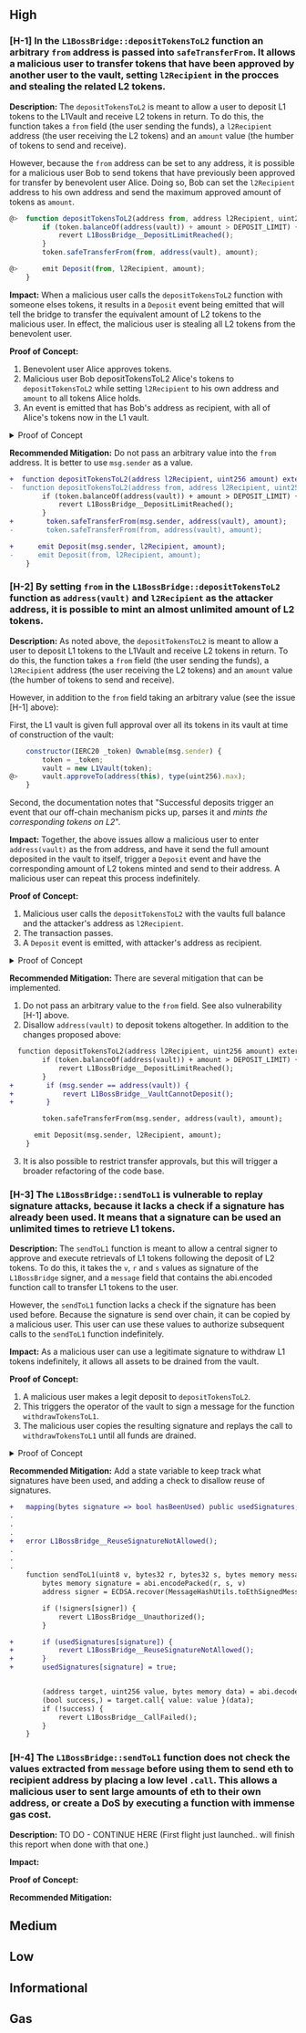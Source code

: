 ## High

### [H-1] In the `L1BossBridge::depositTokensToL2` function an arbitrary `from` address is passed into `safeTransferFrom`. It allows a malicious user to transfer tokens that have been approved by another user to the vault, setting `l2Recipient` in the procces and stealing the related L2 tokens.  

**Description:** The `depositTokensToL2` is meant to allow a user to deposit L1 tokens to the L1Vault and receive L2 tokens in return. To do this, the function takes a `from` field (the user sending the funds), a `l2Recipient` address (the user receiving the L2 tokens) and an `amount` value (the humber of tokens to send and receive). 

However, because the `from` address can be set to any address, it is possible for a malicious user Bob to send tokens that have previously been approved for transfer by benevolent user Alice. Doing so, Bob can set the `l2Recipient` address to his own address and send the maximum approved amount of tokens as `amount`. 

```javascript 
@>  function depositTokensToL2(address from, address l2Recipient, uint256 amount) external whenNotPaused {
        if (token.balanceOf(address(vault)) + amount > DEPOSIT_LIMIT) {
            revert L1BossBridge__DepositLimitReached();
        }
        token.safeTransferFrom(from, address(vault), amount);

@>      emit Deposit(from, l2Recipient, amount);
    }
```

**Impact:** When a malicious user calls the `depositTokensToL2` function with someone elses tokens, it results in a `Deposit` event being emitted that will tell the bridge to transfer the equivalent amount of L2 tokens to the malicious user. In effect, the malicious user is stealing all L2 tokens from the benevolent user.    

**Proof of Concept:**
1. Benevolent user Alice approves tokens. 
2. Malicious user Bob depositTokensToL2 Alice's tokens to `depositTokensToL2` while setting `l2Recipient` to his own address and `amount` to all tokens Alice holds. 
3. An event is emitted that has Bob's address as recipient, with all of Alice's tokens now in the L1 vault. 

<details>
<summary> Proof of Concept</summary>

Place the following in `L1TokenBridge.t.sol`

```javascript
    function testCanMoveApprovedTokensOfOtherUsers() public {
        // Alice
        vm.startPrank(user);
        token.approve(address(tokenBridge), type(uint256).max); 

        // Bob
        uint256 depositAmount = token.balanceOf(user); 
        address attacker = makeAddr("attacker"); 
        vm.startPrank(attacker); 
        vm.expectEmit(address(tokenBridge)); 
        emit Deposit(user, attacker, depositAmount); 
        tokenBridge.depositTokensToL2(user, attacker, depositAmount); 

        assertEq(token.balanceOf(user), 0); 
        assertEq(token.balanceOf(address(vault)), depositAmount); 
        vm.stopPrank(); 
    } 
```
</details>

**Recommended Mitigation:** 
Do not pass an arbitrary value into the `from` address. It is better to use `msg.sender` as a value.  
```diff 
+  function depositTokensToL2(address l2Recipient, uint256 amount) external whenNotPaused {
-  function depositTokensToL2(address from, address l2Recipient, uint256 amount) external whenNotPaused {
        if (token.balanceOf(address(vault)) + amount > DEPOSIT_LIMIT) {
            revert L1BossBridge__DepositLimitReached();
        }
+        token.safeTransferFrom(msg.sender, address(vault), amount);
-        token.safeTransferFrom(from, address(vault), amount);

+      emit Deposit(msg.sender, l2Recipient, amount);
-      emit Deposit(from, l2Recipient, amount);
    }

```

### [H-2] By setting `from` in the `L1BossBridge::depositTokensToL2` function as `address(vault)` and `l2Recipient` as the attacker address, it is possible to mint an almost unlimited amount of L2 tokens. 

**Description:** As noted above, the `depositTokensToL2` is meant to allow a user to deposit L1 tokens to the L1Vault and receive L2 tokens in return. To do this, the function takes a `from` field (the user sending the funds), a `l2Recipient` address (the user receiving the L2 tokens) and an `amount` value (the humber of tokens to send and receive). 

However, in addition to the `from` field taking an arbitrary value (see the issue [H-1] above): 

First, the L1 vault is given full approval over all its tokens in its vault at time of construction of the vault: 

```javascript
    constructor(IERC20 _token) Ownable(msg.sender) {
        token = _token;
        vault = new L1Vault(token);
@>      vault.approveTo(address(this), type(uint256).max);
    }
```

Second, the documentation notes that "Successful deposits trigger an event that our off-chain mechanism picks up, parses it and *mints the corresponding tokens on L2*". 

**Impact:** Together, the above issues allow a malicious user to enter `address(vault)` as the from address, and have it send the full amount deposited in the vault to itself, trigger a `Deposit` event and have the corresponding amount of L2 tokens minted and send to their address. A malicious user can repeat this process indefinitely. 

**Proof of Concept:**
1. Malicious user calls the `depositTokensToL2` with the vaults full balance and the attacker's address as `l2Recipient`.
2. The transaction passes. 
3. A `Deposit` event is emitted, with attacker's address as recipient. 

<details>
<summary> Proof of Concept</summary>

Place the following in `L1TokenBridge.t.sol`
```javascript
    function testCanTransferFromVaultToVault() public {
        address attacker = makeAddr("attacker");
        uint256 vaultBalance = 500 ether;
        deal(address(token), address(vault), vaultBalance); 

        // the following should trigger deposit event. 
        vm.expectEmit(address(tokenBridge));
        emit Deposit(address(vault), attacker, vaultBalance); 
        tokenBridge.depositTokensToL2(address(vault), attacker, vaultBalance); 
    }
```
</details>

**Recommended Mitigation:** There are several mitigation that can be implemented. 
1. Do not pass an arbitrary value to the `from` field. See also vulnerability [H-1] above. 
2. Disallow `address(vault)` to deposit tokens altogether. In addition to the changes proposed above: 

```diff 
  function depositTokensToL2(address l2Recipient, uint256 amount) external whenNotPaused {
        if (token.balanceOf(address(vault)) + amount > DEPOSIT_LIMIT) {
            revert L1BossBridge__DepositLimitReached();
        }
+        if (msg.sender == address(vault)) {
+            revert L1BossBridge__VaultCannotDeposit();
+        }

        token.safeTransferFrom(msg.sender, address(vault), amount);

      emit Deposit(msg.sender, l2Recipient, amount);
    }

```

3. It is also possible to restrict transfer approvals, but this will trigger a broader refactoring of the code base.   

### [H-3] The `L1BossBridge::sendToL1` is vulnerable to replay signature attacks, because it lacks a check if a signature has already been used. It means that a signature can be used an unlimited times to retrieve L1 tokens.

**Description:** The `sendToL1` function is meant to allow a central signer to approve and execute retrievals of L1 tokens following the deposit of L2 tokens. To do this, it takes the `v`, `r` and `s` values as signature of the `L1BossBridge` signer, and a `message` field that contains the abi.encoded function call to transfer L1 tokens to the user. 

However, the `sendToL1` function lacks a check if the signature has been used before. Because the signature is send over chain, it can be copied by a malicious user. This user can use these values to authorize subsequent calls to the `sendToL1` function indefinitely. 

**Impact:** As a malicious user can use a legitimate signature to withdraw L1 tokens indefinitely, it allows all assets to be drained from the vault. 

**Proof of Concept:** 
1. A malicious user makes a legit deposit to `depositTokensToL2`. 
2. This triggers the operator of the vault to sign a message for the function `withdrawTokensToL1`. 
3. The malicious user copies the resulting signature and replays the call to `withdrawTokensToL1` until all funds are drained. 

<details>
<summary> Proof of Concept</summary>

Place the following in `L1TokenBridge.t.sol`
```javascript
    function testSignatureReplay() public {
        address attacker = makeAddr("attacker");
        uint256 vaultInitialBalance = 100e18; 
        uint256 attackerInitialBalance = 100e18; 
        deal(address(token), address(vault), vaultInitialBalance);
        deal(address(token), address(attacker), attackerInitialBalance); 

        // an attacker deposits tokens to L2. 
        vm.startPrank(attacker); 
        token.approve(address(tokenBridge), type(uint256).max); 
        tokenBridge.depositTokensToL2(attacker, attacker, attackerInitialBalance); 

        //signer/operator signs withdrawal
        bytes memory message = abi.encode(
            address(token), 0, abi.encodeCall(IERC20.transferFrom, (address(vault), attacker, attackerInitialBalance))
        ); 
        (uint8 v, bytes32 r, bytes32 s) = 
            vm.sign(operator.key, MessageHashUtils.toEthSignedMessageHash(keccak256(message))); 
        
        while (token.balanceOf(address(vault)) > 0) {
            tokenBridge.withdrawTokensToL1(attacker, attackerInitialBalance, v, r, s); 
        }

        assertEq(token.balanceOf(address(attacker)), attackerInitialBalance + vaultInitialBalance); 
        assertEq(token.balanceOf(address(vault)), 0); 
    }
```
</details>

**Recommended Mitigation:** Add a state variable to keep track what signatures have been used, and adding a check to disallow reuse of signatures. 

```diff 
+   mapping(bytes signature => bool hasBeenUsed) public usedSignatures; // users that can send l1 -> l2 
.
.
.
+   error L1BossBridge__ReuseSignatureNotAllowed();
.
.
.   
    function sendToL1(uint8 v, bytes32 r, bytes32 s, bytes memory message) public nonReentrant whenNotPaused {
        bytes memory signature = abi.encodePacked(r, s, v)
        address signer = ECDSA.recover(MessageHashUtils.toEthSignedMessageHash(keccak256(message)), v, r, s);

        if (!signers[signer]) {
            revert L1BossBridge__Unauthorized();
        }

+       if (usedSignatures[signature]) {
+           revert L1BossBridge__ReuseSignatureNotAllowed();
+       }
+       usedSignatures[signature] = true; 


        (address target, uint256 value, bytes memory data) = abi.decode(message, (address, uint256, bytes));
        (bool success,) = target.call{ value: value }(data);
        if (!success) {
            revert L1BossBridge__CallFailed();
        }
    }
```

### [H-4] The `L1BossBridge::sendToL1` function does not check the values extracted from `message` before using them to send eth to recipient address by placing a low level `.call`. This allows a malicious user to sent large amounts of eth to their own address, or create a DoS by executing a function with immense gas cost.  

**Description:** 
TO DO - CONTINUE HERE (First flight just launched.. will finish this report when done with that one.)

**Impact:** 

**Proof of Concept:**

**Recommended Mitigation:** 



## Medium


## Low 


## Informational 


## Gas 
